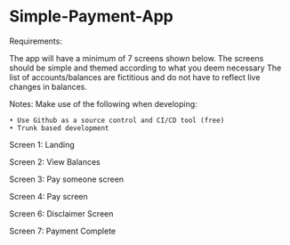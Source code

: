 # Simple-Payment-App

Requirements:

The app will have a minimum of 7 screens shown below.
The screens should be simple and themed according to what you deem necessary
The list of accounts/balances are fictitious and do not have to reflect live changes in balances.

Notes:
Make use of the following when developing:

    • Use Github as a source control and CI/CD tool (free)
    • Trunk based development
    

Screen 1: Landing


Screen 2: View Balances



Screen 3: Pay someone screen



Screen 4: Pay screen


Screen 6: Disclaimer Screen

Screen 7: Payment Complete 

